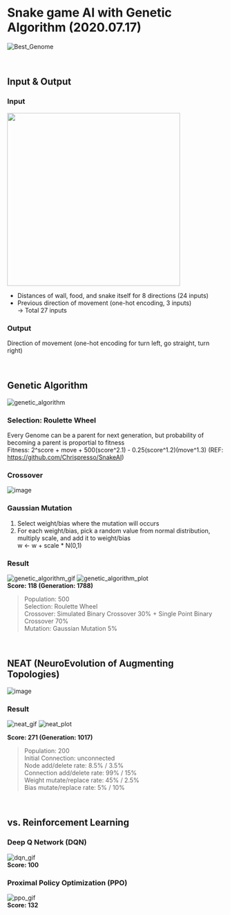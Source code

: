 # Snake game AI with Genetic Algorithm (2020.07.17)
![Best_Genome](./images/snake30_neat_1017_271_p200.gif)

<br>  

## Input & Output
### Input
<img src="./images/input.png" width="400" height="400"/>

+ Distances of wall, food, and snake itself for 8 directions (24 inputs)  
+ Previous direction of movement (one-hot encoding, 3 inputs)  
  → Total 27 inputs

### Output
Direction of movement (one-hot encoding for turn left, go straight, turn right)  

<br>  

## Genetic Algorithm
![genetic_algorithm](./images/genetic_algorithm.PNG)

### Selection: Roulette Wheel  
Every Genome can be a parent for next generation, but probability of becoming a parent is proportial to fitness  
Fitness: 2^score + move + 500(score^2.1) - 0.25(score^1.2)(move^1.3) (REF: https://github.com/Chrispresso/SnakeAI)  

### Crossover
![image](./images/crossover.PNG)  

### Gaussian Mutation
1. Select weight/bias where the mutation will occurs    
2. For each weight/bias, pick a random value from normal distribution, multiply scale, and add it to weight/bias  
w ← w + scale * N(0,1)

### Result
![genetic_algorithm_gif](./images/snake24_1788_118_p500.gif)
![genetic_algorithm_plot](./images/best_score_ga.PNG)  
**Score: 118 (Generation: 1788)**  
> Population: 500  
> Selection: Roulette Wheel  
> Crossover: Simulated Binary Crossover 30% + Single Point Binary Crossover 70%  
> Mutation: Gaussian Mutation 5%  

<br>  

## NEAT (NeuroEvolution of Augmenting Topologies)  
![image](./images/neat.png)  

### Result
![neat_gif](./images/snake30_neat_1017_271_p200.gif)
![neat_plot](./images/best_score_neat.PNG)

**Score: 271 (Generation: 1017)**  
> Population: 200  
> Initial Connection: unconnected  
> Node add/delete rate: 8.5% / 3.5%  
> Connection add/delete rate: 99% / 15%  
> Weight mutate/replace rate: 45% / 2.5%  
> Bias mutate/replace rate: 5% / 10%  

<br>  

## vs. Reinforcement Learning  
### Deep Q Network (DQN)  
![dqn_gif](./images/animation_dqn_17163_100.gif)  
**Score: 100**  

### Proximal Policy Optimization (PPO)  
![ppo_gif](./images/animation_ppo_4225_132.gif)  
**Score: 132**  
